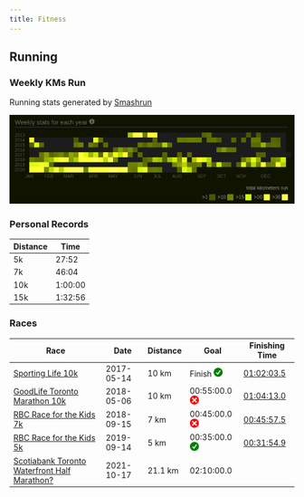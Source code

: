 ```yaml
---
title: Fitness
---
```


## Running

### Weekly KMs Run

Running stats generated by [Smashrun](https://smashrun.com/richard.gibert/)

![Running KMs](/assets/img/running-kms.png)

### Personal Records

| Distance | Time |
|----------|------|
| 5k | 27:52 |
| 7k | 46:04 |
| 10k | 1:00:00 |
| 15k | 1:32:56 |

### Races

| Race | Date | Distance | Goal | Finishing Time |
|------|------|----------|------|----------------|
| [Sporting Life 10k](http://www.sportinglife10k.ca/) | 2017-05-14 | 10 km | Finish ![Success](/assets/img/green-check.png) | [01:02:03.5](https://www.sportstats.ca/display-results.xhtml?raceid=43449&bib=15274) |
| [GoodLife Toronto Marathon 10k](http://www.torontomarathon.com/races/10k-run/) | 2018-05-06 | 10 km | 00:55:00.0 ![Failed](/assets/img/red-cross.png) | [01:04:13.0](https://www.sportstats.ca/display-results.xhtml?raceid=93240&bib=10225) |
| [RBC Race for the Kids 7k](http://www.rbcraceforthekids.ca/) | 2018-09-15 | 7 km | 00:45:00.0 ![Failed](/assets/img/red-cross.png) | [00:45:57.5](https://www.sportstats.ca/display-results.xhtml?raceid=94305&bib=731) |
| [RBC Race for the Kids 5k](http://www.rbcraceforthekids.ca/) | 2019-09-14 | 5 km | 00:35:00.0 ![Success](/assets/img/green-check.png) | [00:31:54.9](https://www.sportstats.ca/display-results.xhtml?raceid=101622&bib=191) |
| [Scotiabank Toronto Waterfront Half Marathon?](http://www.torontowaterfrontmarathon.com/event-info/half-marathon/) | 2021-10-17 | 21.1 km | 02:10:00.0 | |
